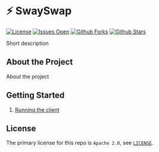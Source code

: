 # ⚡️ SwaySwap
[![License](https://img.shields.io/github/license/FuelLabs/swayswap)](https://github.com/FuelLabs/swayswap)
[![Issues Open](https://img.shields.io/github/issues/FuelLabs/swayswap)](https://github.com/FuelLabs/swayswap)
[![Github Forks](https://img.shields.io/github/forks/FuelLabs/swayswap)](https://github.com/FuelLabs/swayswap)
[![Github Stars](https://img.shields.io/github/stars/FuelLabs/swayswap)](https://github.com/FuelLabs/swayswap)

Short description
    
<!-- ![SwaySwap Interface](cover.png) -->

## About the Project

About the project

## Getting Started

<!-- 1. [Set up your environment](#set-up-env-variables) -->
1. [Running the client](./client/README.md)

<!-- 
### Set up ENV Variables
	TO-DO: Add infos about .env on the root README.md
	https://github.com/FuelLabs/swayswap/issues/62 
-->

<!-- 
## Contributing

TODO: https://github.com/FuelLabs/swayswap/issues/54
-->

## License

The primary license for this repo is `Apache 2.0`, see [`LICENSE`](./LICENSE).

